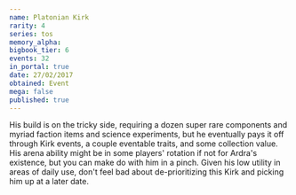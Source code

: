 ```yaml
---
name: Platonian Kirk
rarity: 4
series: tos
memory_alpha:
bigbook_tier: 6
events: 32
in_portal: true
date: 27/02/2017
obtained: Event
mega: false
published: true
---
```


His build is on the tricky side, requiring a dozen super rare components and myriad faction items and science experiments, but he eventually pays it off through Kirk events, a couple eventable traits, and some collection value. His arena ability might be in some players' rotation if not for Ardra's existence, but you can make do with him in a pinch. Given his low utility in areas of daily use, don't feel bad about de-prioritizing this Kirk and picking him up at a later date.
